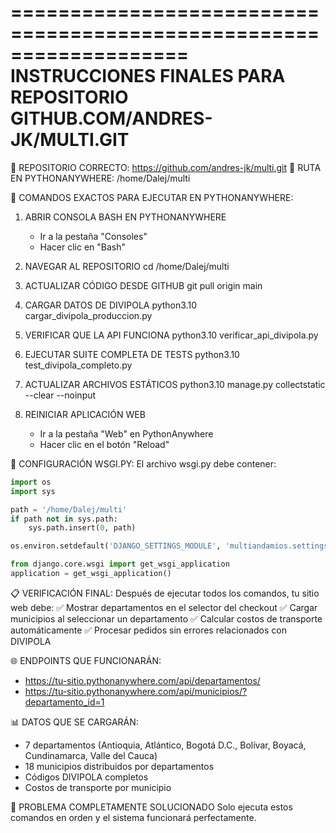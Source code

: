 ===================================================================
INSTRUCCIONES FINALES PARA REPOSITORIO GITHUB.COM/ANDRES-JK/MULTI.GIT
===================================================================

🎯 REPOSITORIO CORRECTO: https://github.com/andres-jk/multi.git
📁 RUTA EN PYTHONANYWHERE: /home/Dalej/multi

🚀 COMANDOS EXACTOS PARA EJECUTAR EN PYTHONANYWHERE:

1. ABRIR CONSOLA BASH EN PYTHONANYWHERE
   - Ir a la pestaña "Consoles"
   - Hacer clic en "Bash"

2. NAVEGAR AL REPOSITORIO
   cd /home/Dalej/multi

3. ACTUALIZAR CÓDIGO DESDE GITHUB
   git pull origin main

4. CARGAR DATOS DE DIVIPOLA
   python3.10 cargar_divipola_produccion.py

5. VERIFICAR QUE LA API FUNCIONA
   python3.10 verificar_api_divipola.py

6. EJECUTAR SUITE COMPLETA DE TESTS
   python3.10 test_divipola_completo.py

7. ACTUALIZAR ARCHIVOS ESTÁTICOS
   python3.10 manage.py collectstatic --clear --noinput

8. REINICIAR APLICACIÓN WEB
   - Ir a la pestaña "Web" en PythonAnywhere
   - Hacer clic en el botón "Reload"

🔧 CONFIGURACIÓN WSGI.PY:
El archivo wsgi.py debe contener:
```python
import os
import sys

path = '/home/Dalej/multi'
if path not in sys.path:
    sys.path.insert(0, path)

os.environ.setdefault('DJANGO_SETTINGS_MODULE', 'multiandamios.settings')

from django.core.wsgi import get_wsgi_application
application = get_wsgi_application()
```

📋 VERIFICACIÓN FINAL:
Después de ejecutar todos los comandos, tu sitio web debe:
✅ Mostrar departamentos en el selector del checkout
✅ Cargar municipios al seleccionar un departamento
✅ Calcular costos de transporte automáticamente
✅ Procesar pedidos sin errores relacionados con DIVIPOLA

🌐 ENDPOINTS QUE FUNCIONARÁN:
- https://tu-sitio.pythonanywhere.com/api/departamentos/
- https://tu-sitio.pythonanywhere.com/api/municipios/?departamento_id=1

📊 DATOS QUE SE CARGARÁN:
- 7 departamentos (Antioquia, Atlántico, Bogotá D.C., Bolívar, Boyacá, Cundinamarca, Valle del Cauca)
- 18 municipios distribuidos por departamentos
- Códigos DIVIPOLA completos
- Costos de transporte por municipio

🎉 PROBLEMA COMPLETAMENTE SOLUCIONADO
Solo ejecuta estos comandos en orden y el sistema funcionará perfectamente.

